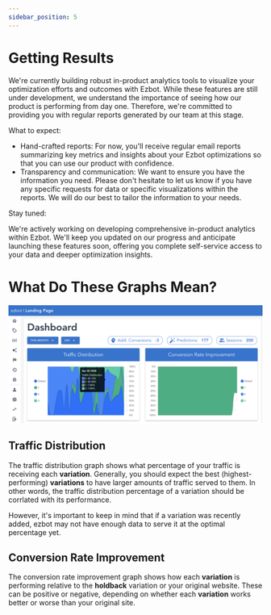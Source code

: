 ```yaml
---
sidebar_position: 5
---
```


# Getting Results

We're currently building robust in-product analytics tools to visualize your optimization efforts and outcomes with Ezbot. While these features are still under development, we understand the importance of seeing how our product is performing from day one. Therefore, we're committed to providing you with regular reports generated by our team at this stage.

What to expect:

- Hand-crafted reports: For now, you'll receive regular email reports summarizing key metrics and insights about your Ezbot optimizations so that you can use our product with confidence.
- Transparency and communication: We want to ensure you have the information you need. Please don't hesitate to let us know if you have any specific requests for data or specific visualizations within the reports. We will do our best to tailor the information to your needs.

Stay tuned:

We're actively working on developing comprehensive in-product analytics within Ezbot. We'll keep you updated on our progress and anticipate launching these features soon, offering you complete self-service access to your data and deeper optimization insights.

# What Do These Graphs Mean?

![ezbot menu](../img/ezbot_app_traffic_distribution.png)

## Traffic Distribution

The traffic distribution graph shows what percentage of your traffic is receiving each **variation**. Generally, you should expect the best (highest-performing) **variations** to have larger amounts of traffic served to them. In other words, the traffic distribution percentage of a variation should be corrlated with its performance.

However, it's important to keep in mind that if a variation was recently added, ezbot may not have enough data to serve it at the optimal percentage yet.

## Conversion Rate Improvement

The conversion rate improvement graph shows how each **variation** is performing relative to the **holdback** variation or your original website. These can be positive or negative, depending on whether each **variation** works better or worse than your original site.
